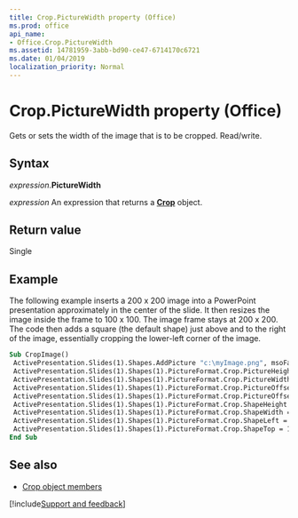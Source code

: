 ```yaml
---
title: Crop.PictureWidth property (Office)
ms.prod: office
api_name:
- Office.Crop.PictureWidth
ms.assetid: 14781959-3abb-bd90-ce47-6714170c6721
ms.date: 01/04/2019
localization_priority: Normal
---
```



# Crop.PictureWidth property (Office)

Gets or sets the width of the image that is to be cropped. Read/write.


## Syntax

_expression_.**PictureWidth**

_expression_ An expression that returns a **[Crop](Office.Crop.md)** object.


## Return value

Single


## Example

The following example inserts a 200 x 200 image into a PowerPoint presentation approximately in the center of the slide. It then resizes the image inside the frame to 100 x 100. The image frame stays at 200 x 200. The code then adds a square (the default shape) just above and to the right of the image, essentially cropping the lower-left corner of the image.


```vb
Sub CropImage() 
 ActivePresentation.Slides(1).Shapes.AddPicture "c:\myImage.png", msoFalse, msoTrue, 250,150, 200, 200 
 ActivePresentation.Slides(1).Shapes(1).PictureFormat.Crop.PictureHeight = 100 
 ActivePresentation.Slides(1).Shapes(1).PictureFormat.Crop.PictureWidth = 100 
 ActivePresentation.Slides(1).Shapes(1).PictureFormat.Crop.PictureOffsetX = 0 
 ActivePresentation.Slides(1).Shapes(1).PictureFormat.Crop.PictureOffsetY = 0 
 ActivePresentation.Slides(1).Shapes(1).PictureFormat.Crop.ShapeHeight = 100 
 ActivePresentation.Slides(1).Shapes(1).PictureFormat.Crop.ShapeWidth = 100 
 ActivePresentation.Slides(1).Shapes(1).PictureFormat.Crop.ShapeLeft = 330 
 ActivePresentation.Slides(1).Shapes(1).PictureFormat.Crop.ShapeTop = 170 
End Sub 

```


## See also

- [Crop object members](overview/library-reference/crop-members-office.md)

[!include[Support and feedback](~/includes/feedback-boilerplate.md)]